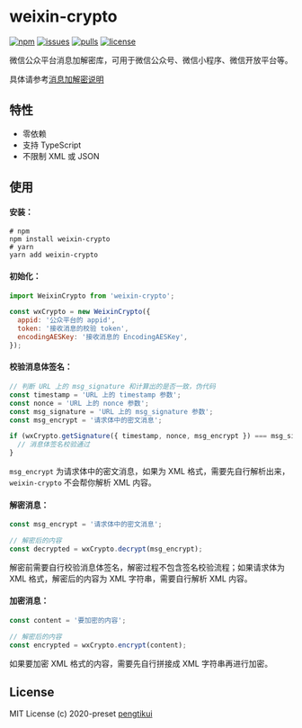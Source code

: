 # weixin-crypto

[![npm](https://img.shields.io/npm/v/weixin-crypto?style=flat-square)](https://www.npmjs.com/package/weixin-crypto)
[![issues](https://img.shields.io/github/issues/pengtikui/weixin-crypto?style=flat-square)](https://github.com/pengtikui/weixin-crypto/issues)
[![pulls](https://img.shields.io/github/issues-pr/pengtikui/weixin-crypto?style=flat-square)](https://github.com/pengtikui/weixin-crypto/pulls)
[![license](https://img.shields.io/github/license/pengtikui/weixin-crypto?style=flat-square)](https://github.com/pengtikui/weixin-crypto/blob/master/LICENSE)

微信公众平台消息加解密库，可用于微信公众号、微信小程序、微信开放平台等。

具体请参考[消息加解密说明](https://developers.weixin.qq.com/doc/oplatform/Third-party_Platforms/Message_Encryption/Message_encryption_and_decryption.html)

## 特性

* 零依赖
* 支持 TypeScript
* 不限制 XML 或 JSON

## 使用

#### 安装：

```shell
# npm
npm install weixin-crypto
# yarn
yarn add weixin-crypto
```

#### 初始化：

```javascript
import WeixinCrypto from 'weixin-crypto';

const wxCrypto = new WeixinCrypto({
  appid: '公众平台的 appid',
  token: '接收消息的校验 token',
  encodingAESKey: '接收消息的 EncodingAESKey',
});
```

#### 校验消息体签名：

```javascript
// 判断 URL 上的 msg_signature 和计算出的是否一致，伪代码
const timestamp = 'URL 上的 timestamp 参数';
const nonce = 'URL 上的 nonce 参数';
const msg_signature = 'URL 上的 msg_signature 参数';
const msg_encrypt = '请求体中的密文消息';

if (wxCrypto.getSignature({ timestamp, nonce, msg_encrypt }) === msg_signature) {
  // 消息体签名校验通过
}
```

`msg_encrypt` 为请求体中的密文消息，如果为 XML 格式，需要先自行解析出来，`weixin-crypto` 不会帮你解析 XML 内容。

#### 解密消息：

```javascript
const msg_encrypt = '请求体中的密文消息';

// 解密后的内容
const decrypted = wxCrypto.decrypt(msg_encrypt);
```

解密前需要自行校验消息体签名，解密过程不包含签名校验流程；如果请求体为 XML 格式，解密后的内容为 XML 字符串，需要自行解析 XML 内容。

#### 加密消息：

```javascript
const content = '要加密的内容';

// 解密后的内容
const encrypted = wxCrypto.encrypt(content);
```

如果要加密 XML 格式的内容，需要先自行拼接成 XML 字符串再进行加密。

## License

MIT License (c) 2020-preset [pengtikui](https://github.com/pengtikui)
